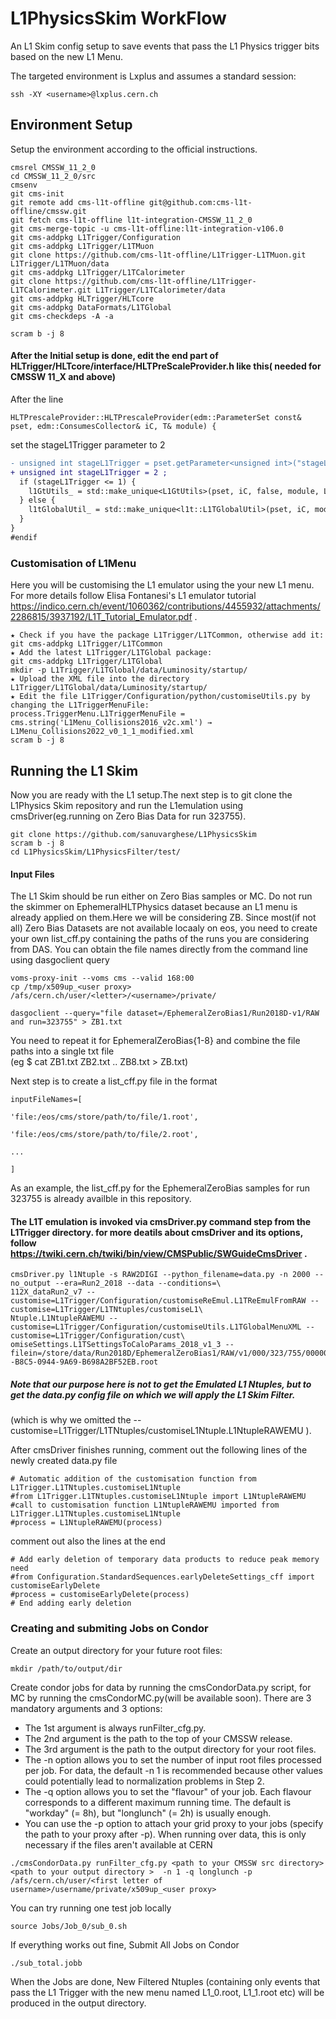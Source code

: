 # L1PhysicsSkim WorkFlow
An L1 Skim config setup to save events that  pass the L1 Physics trigger bits based on the new L1 Menu.  

The targeted environment is Lxplus and assumes a standard session:
```
ssh -XY <username>@lxplus.cern.ch
```

## Environment Setup
Setup the environment according to the official instructions.
```
cmsrel CMSSW_11_2_0
cd CMSSW_11_2_0/src
cmsenv
git cms-init
git remote add cms-l1t-offline git@github.com:cms-l1t-offline/cmssw.git
git fetch cms-l1t-offline l1t-integration-CMSSW_11_2_0
git cms-merge-topic -u cms-l1t-offline:l1t-integration-v106.0
git cms-addpkg L1Trigger/Configuration
git cms-addpkg L1Trigger/L1TMuon
git clone https://github.com/cms-l1t-offline/L1Trigger-L1TMuon.git L1Trigger/L1TMuon/data
git cms-addpkg L1Trigger/L1TCalorimeter
git clone https://github.com/cms-l1t-offline/L1Trigger-L1TCalorimeter.git L1Trigger/L1TCalorimeter/data
git cms-addpkg HLTrigger/HLTcore
git cms-addpkg DataFormats/L1TGlobal
git cms-checkdeps -A -a

scram b -j 8

```
#### After the Initial setup is done, edit the end part of HLTrigger/HLTcore/interface/HLTPreScaleProvider.h like this( needed for CMSSW 11_X and above)
After the line 
```
HLTPrescaleProvider::HLTPrescaleProvider(edm::ParameterSet const& pset, edm::ConsumesCollector& iC, T& module) {
```
set the stageL1Trigger parameter to 2

```diff
- unsigned int stageL1Trigger = pset.getParameter<unsigned int>("stageL1Trigger");
+ unsigned int stageL1Trigger = 2 ;                                          
  if (stageL1Trigger <= 1) {
    l1GtUtils_ = std::make_unique<L1GtUtils>(pset, iC, false, module, L1GtUtils::UseEventSetupIn::Run);
  } else {
    l1tGlobalUtil_ = std::make_unique<l1t::L1TGlobalUtil>(pset, iC, module, l1t::UseEventSetupIn::Run);
  }
}
#endif
```
### Customisation of L1Menu 
Here you will be customising the L1 emulator using the your new L1 menu. For more details follow Elisa Fontanesi's L1 emulator tutorial https://indico.cern.ch/event/1060362/contributions/4455932/attachments/2286815/3937192/L1T_Tutorial_Emulator.pdf .
```
★ Check if you have the package L1Trigger/L1TCommon, otherwise add it:
git cms-addpkg L1Trigger/L1TCommon
★ Add the latest L1Trigger/L1TGlobal package:
git cms-addpkg L1Trigger/L1TGlobal
mkdir -p L1Trigger/L1TGlobal/data/Luminosity/startup/
★ Upload the XML file into the directory L1Trigger/L1TGlobal/data/Luminosity/startup/
★ Edit the file L1Trigger/Configuration/python/customiseUtils.py by changing the L1TriggerMenuFile:
process.TriggerMenu.L1TriggerMenuFile = cms.string('L1Menu_Collisions2016_v2c.xml') → L1Menu_Collisions2022_v0_1_1_modified.xml
scram b -j 8
```
## Running the L1 Skim  

 Now you are ready with the L1 setup.The next step is to git clone the L1Physics Skim repository and run the L1emulation using cmsDriver(eg.running on Zero Bias Data for run 323755).
```
git clone https://github.com/sanuvarghese/L1PhysicsSkim 
scram b -j 8
cd L1PhysicsSkim/L1PhysicsFilter/test/
```  
#### Input Files
The L1 Skim should be run either on Zero Bias samples or MC. Do not run the skimmer on EphemeralHLTPhysics dataset because an L1 menu is already applied on them.Here we will be considering ZB. Since most(if not all) Zero Bias Datasets are not available locaaly on eos, you need to create your own list_cff.py containing the paths of the runs you are considering from DAS. You can obtain the file names directly from the command line using dasgoclient query
```
voms-proxy-init --voms cms --valid 168:00
cp /tmp/x509up_<user proxy> /afs/cern.ch/user/<letter>/<username>/private/  

dasgoclient --query="file dataset=/EphemeralZeroBias1/Run2018D-v1/RAW and run=323755" > ZB1.txt
```  
You need to repeat it for EphemeralZeroBias{1-8} and combine the file paths into a single txt file   
(eg $ cat ZB1.txt ZB2.txt .. ZB8.txt > ZB.txt)  

Next step is to create a list_cff.py file in the format
```
inputFileNames=[

'file:/eos/cms/store/path/to/file/1.root',

'file:/eos/cms/store/path/to/file/2.root',

...

]
```
As an example, the list_cff.py for the EphemeralZeroBias samples for run 323755 is already availble in this repository. 

#### The L1T emulation is invoked via cmsDriver.py command step from the L1Trigger directory. for more deatils about cmsDriver and its options, follow https://twiki.cern.ch/twiki/bin/view/CMSPublic/SWGuideCmsDriver .

```
cmsDriver.py l1Ntuple -s RAW2DIGI --python_filename=data.py -n 2000 --no_output --era=Run2_2018 --data --conditions=\
112X_dataRun2_v7 --customise=L1Trigger/Configuration/customiseReEmul.L1TReEmulFromRAW --customise=L1Trigger/L1TNtuples/customiseL1\
Ntuple.L1NtupleRAWEMU --customise=L1Trigger/Configuration/customiseUtils.L1TGlobalMenuXML --customise=L1Trigger/Configuration/cust\
omiseSettings.L1TSettingsToCaloParams_2018_v1_3 --filein=/store/data/Run2018D/EphemeralZeroBias1/RAW/v1/000/323/755/00000/08D7B1A7\
-B8C5-0944-9A69-B698A2BF52EB.root 
```  
##### Note that our purpose here is not to get the Emulated L1 Ntuples, but to get the data.py config file on which we will apply the L1 Skim Filter.  
(which is why we omitted the --customise=L1Trigger/L1TNtuples/customiseL1Ntuple.L1NtupleRAWEMU ).  

After cmsDriver finishes running, comment out the following lines of the newly created data.py file
```  
# Automatic addition of the customisation function from L1Trigger.L1TNtuples.customiseL1Ntuple                                     
#from L1Trigger.L1TNtuples.customiseL1Ntuple import L1NtupleRAWEMU   
#call to customisation function L1NtupleRAWEMU imported from L1Trigger.L1TNtuples.customiseL1Ntuple                                
#process = L1NtupleRAWEMU(process)  
``` 
comment out also the lines at the end
``` 
# Add early deletion of temporary data products to reduce peak memory need                                                         
#from Configuration.StandardSequences.earlyDeleteSettings_cff import customiseEarlyDelete                                          
#process = customiseEarlyDelete(process)                                                                                           
# End adding early deletion 
``` 

### Creating and submiting Jobs on Condor

Create an output directory for your future root files:  
```
mkdir /path/to/output/dir
```
Create condor jobs for data by running the cmsCondorData.py script, for MC by running the cmsCondorMC.py(will be available soon). There are 3 mandatory arguments and 3 options:
- The 1st argument is always runFilter_cfg.py.
- The 2nd argument is the path to the top of your CMSSW release.
- The 3rd argument is the path to the output directory for your root files.
- The -n option allows you to set the number of input root files processed per job. For data, the default -n 1 is recommended because other values could potentially lead to normalization problems in Step 2.
- The -q option allows you to set the "flavour" of your job. Each flavour corresponds to a different maximum running time. The default is "workday" (= 8h), but "longlunch" (= 2h) is usually enough.
- You can use the -p option to attach your grid proxy to your jobs (specify the path to your proxy after -p). When running over data, this is only necessary if the files aren't available at CERN  

```
./cmsCondorData.py runFilter_cfg.py <path to your CMSSW src directory> <path to your output directory >  -n 1 -q longlunch -p /afs/cern.ch/user/<first letter of username>/username/private/x509up_<user proxy>
```
You can try running one test job locally
```
source Jobs/Job_0/sub_0.sh
```
If everything works out fine, Submit All Jobs on Condor

```
./sub_total.jobb

```
When the Jobs are done, New Filtered Ntuples (containing only events that pass the L1 Trigger with the new menu named L1_0.root, L1_1.root etc) will be produced in the output directory.








